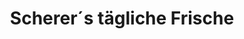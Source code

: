 ---
title: "Scherer´s tägliche Frische"
url: /trostberg/scherer-s-taegliche-frische/
shop: Supermarkt
---